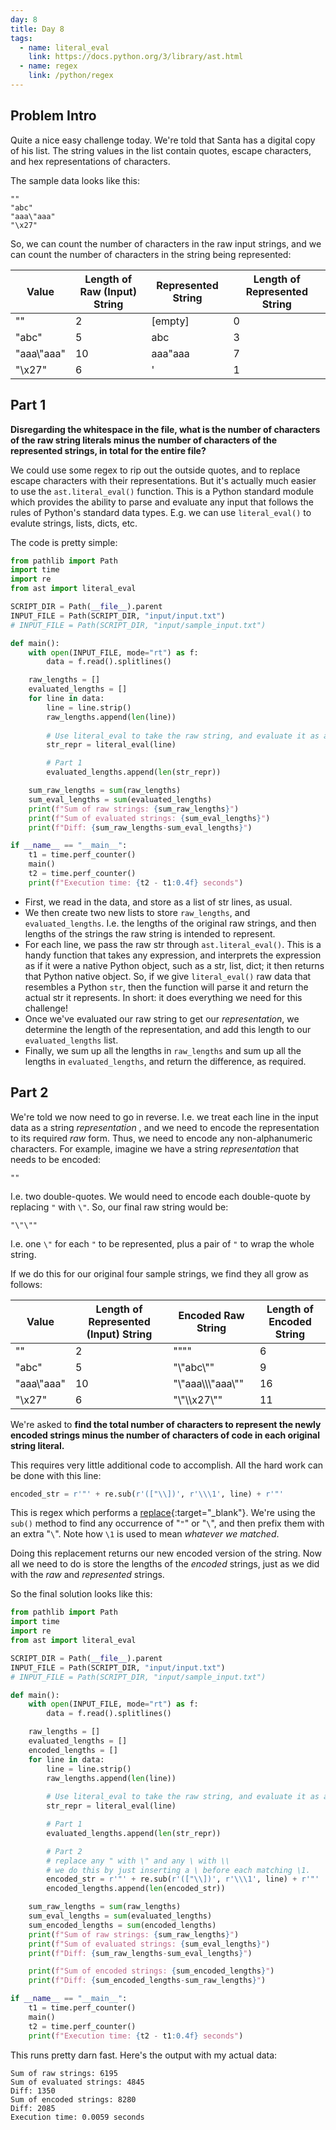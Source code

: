 ```yaml
---
day: 8
title: Day 8
tags: 
  - name: literal_eval
    link: https://docs.python.org/3/library/ast.html
  - name: regex
    link: /python/regex
---
```

## Problem Intro

Quite a nice easy challenge today. We're told that Santa has a digital copy of his list.  The string values in the list contain quotes, escape characters, and hex representations of characters.

The sample data looks like this:

```text
""
"abc"
"aaa\"aaa"
"\x27"
```

So, we can count the number of characters in the raw input strings, and we can count the number of characters in the string being represented:

|Value|Length of Raw (Input) String|Represented String|Length of Represented String|
|-----|----------------------------|------------------|----------------------------|
|""|2|[empty]|0|
|"abc"|5|abc|3|
|"aaa\\\"aaa"|10|aaa"aaa|7|
|"\x27"|6|'|1|

## Part 1

**Disregarding the whitespace in the file, what is the number of characters of the raw string literals minus the number of characters of the represented strings, in total for the entire file?**

We could use some regex to rip out the outside quotes, and to replace escape characters with their representations.  But it's actually much easier to use the `ast.literal_eval()` function. This is a Python standard module which provides the ability to parse and evaluate any input that follows the rules of Python's standard data types. E.g. we can use `literal_eval()` to evalute strings, lists, dicts, etc.

The code is pretty simple:

```python
from pathlib import Path
import time
import re
from ast import literal_eval

SCRIPT_DIR = Path(__file__).parent 
INPUT_FILE = Path(SCRIPT_DIR, "input/input.txt")
# INPUT_FILE = Path(SCRIPT_DIR, "input/sample_input.txt")

def main():
    with open(INPUT_FILE, mode="rt") as f:
        data = f.read().splitlines()

    raw_lengths = []
    evaluated_lengths = []
    for line in data:
        line = line.strip()
        raw_lengths.append(len(line))
        
        # Use literal_eval to take the raw string, and evaluate it as a Python expression
        str_repr = literal_eval(line)

        # Part 1
        evaluated_lengths.append(len(str_repr))

    sum_raw_lengths = sum(raw_lengths)
    sum_eval_lengths = sum(evaluated_lengths)
    print(f"Sum of raw strings: {sum_raw_lengths}") 
    print(f"Sum of evaluated strings: {sum_eval_lengths}") 
    print(f"Diff: {sum_raw_lengths-sum_eval_lengths}") 

if __name__ == "__main__":
    t1 = time.perf_counter()
    main()
    t2 = time.perf_counter()
    print(f"Execution time: {t2 - t1:0.4f} seconds")
```

- First, we read in the data, and store as a list of str lines, as usual.
- We then create two new lists to store `raw_lengths`, and `evaluated_lengths`.  I.e. the lengths of the original raw strings, and then lengths of the strings the raw string is intended to represent.
- For each line, we pass the raw str through `ast.literal_eval()`. This is a handy function that takes any expression, and interprets the expression as if it were a native Python object, such as a str, list, dict; it then returns that Python native object. So, if we give `literal_eval()` raw data that resembles a Python `str`, then the function will parse it and return the actual str it represents.  In short: it does everything we need for this challenge!
- Once we've evaluated our raw string to get our _representation_, we determine the length of the representation, and add this length to our `evaluated_lengths` list.
- Finally, we sum up all the lengths in `raw_lengths` and sum up all the lengths in `evaluated_lengths`, and return the difference, as required.

## Part 2

We're told we now need to go in reverse. I.e. we treat each line in the input data as a string _representation_ , and we need to encode the representation to its required _raw_ form.  Thus, we need to encode any non-alphanumeric characters. For example, imagine we have a string _representation_ that needs to be encoded:

```
""
``` 

I.e. two double-quotes. We would need to encode each double-quote by replacing `"` with `\"`. So, our final raw string would be:

```
"\"\""
```

I.e. one `\"` for each `"` to be represented, plus a pair of `"` to wrap the whole string.

If we do this for our original four sample strings, we find they all grow as follows:

|Value|Length of Represented (Input) String|Encoded Raw String|Length of Encoded String|
|-----|----------------------------|--------------------------|------------------------|
|\"\"|2|\"\"\"\"|6|
|\"abc\"|5|\"\\\"abc\\\"\"|9|
|\"aaa\\\"aaa\"|10|\"\\\"aaa\\\\\\\"aaa\\\"\"|16|
|\"\x27"|6|\"\\\"\\\x27\\\"\"|11|

We're asked to **find the total number of characters to represent the newly encoded strings minus the number of characters of code in each original string literal.**

This requires very little additional code to accomplish. All the hard work can be done with this line:

```python
encoded_str = r'"' + re.sub(r'(["\\])', r'\\\1', line) + r'"'
```

This is regex which performs a [replace](/python/regex#replacing){:target="_blank"}. We're using the `sub()` method to find any occurrence of "`"`" or "`\`", and then prefix them with an extra "`\`".  Note how `\1` is used to mean _whatever we matched_.

Doing this replacement returns our new encoded version of the string.  Now all we need to do is store the lengths of the _encoded_ strings, just as we did with the _raw_ and _represented_ strings.

So the final solution looks like this:

```python
from pathlib import Path
import time
import re
from ast import literal_eval

SCRIPT_DIR = Path(__file__).parent 
INPUT_FILE = Path(SCRIPT_DIR, "input/input.txt")
# INPUT_FILE = Path(SCRIPT_DIR, "input/sample_input.txt")

def main():
    with open(INPUT_FILE, mode="rt") as f:
        data = f.read().splitlines()

    raw_lengths = []
    evaluated_lengths = []
    encoded_lengths = []
    for line in data:
        line = line.strip()
        raw_lengths.append(len(line))
        
        # Use literal_eval to take the raw string, and evaluate it as a Python expression
        str_repr = literal_eval(line)

        # Part 1
        evaluated_lengths.append(len(str_repr))

        # Part 2
        # replace any " with \" and any \ with \\
        # we do this by just inserting a \ before each matching \1.
        encoded_str = r'"' + re.sub(r'(["\\])', r'\\\1', line) + r'"'
        encoded_lengths.append(len(encoded_str))

    sum_raw_lengths = sum(raw_lengths)
    sum_eval_lengths = sum(evaluated_lengths)
    sum_encoded_lengths = sum(encoded_lengths)
    print(f"Sum of raw strings: {sum_raw_lengths}") 
    print(f"Sum of evaluated strings: {sum_eval_lengths}") 
    print(f"Diff: {sum_raw_lengths-sum_eval_lengths}") 

    print(f"Sum of encoded strings: {sum_encoded_lengths}") 
    print(f"Diff: {sum_encoded_lengths-sum_raw_lengths}") 

if __name__ == "__main__":
    t1 = time.perf_counter()
    main()
    t2 = time.perf_counter()
    print(f"Execution time: {t2 - t1:0.4f} seconds")
```

This runs pretty darn fast.  Here's the output with my actual data:

```text
Sum of raw strings: 6195
Sum of evaluated strings: 4845
Diff: 1350
Sum of encoded strings: 8280
Diff: 2085
Execution time: 0.0059 seconds
```